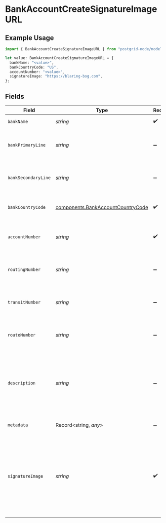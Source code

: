 # BankAccountCreateSignatureImageURL

## Example Usage

```typescript
import { BankAccountCreateSignatureImageURL } from "postgrid-node/models/components";

let value: BankAccountCreateSignatureImageURL = {
  bankName: "<value>",
  bankCountryCode: "US",
  accountNumber: "<value>",
  signatureImage: "https://blaring-bog.com",
};
```

## Fields

| Field                                                                                                     | Type                                                                                                      | Required                                                                                                  | Description                                                                                               |
| --------------------------------------------------------------------------------------------------------- | --------------------------------------------------------------------------------------------------------- | --------------------------------------------------------------------------------------------------------- | --------------------------------------------------------------------------------------------------------- |
| `bankName`                                                                                                | *string*                                                                                                  | :heavy_check_mark:                                                                                        | The name of the bank.                                                                                     |
| `bankPrimaryLine`                                                                                         | *string*                                                                                                  | :heavy_minus_sign:                                                                                        | The primary address line of the bank.                                                                     |
| `bankSecondaryLine`                                                                                       | *string*                                                                                                  | :heavy_minus_sign:                                                                                        | The secondary address line of the bank.                                                                   |
| `bankCountryCode`                                                                                         | [components.BankAccountCountryCode](../../models/components/bankaccountcountrycode.md)                    | :heavy_check_mark:                                                                                        | The country code of the bank.                                                                             |
| `accountNumber`                                                                                           | *string*                                                                                                  | :heavy_check_mark:                                                                                        | The account number of the bank account.                                                                   |
| `routingNumber`                                                                                           | *string*                                                                                                  | :heavy_minus_sign:                                                                                        | The routing number of the bank account (for US).                                                          |
| `transitNumber`                                                                                           | *string*                                                                                                  | :heavy_minus_sign:                                                                                        | The transit number of the bank account (for CA).                                                          |
| `routeNumber`                                                                                             | *string*                                                                                                  | :heavy_minus_sign:                                                                                        | The route number of the bank account (for CA).                                                            |
| `description`                                                                                             | *string*                                                                                                  | :heavy_minus_sign:                                                                                        | An optional string describing this resource. Will be visible in the API and the dashboard.                |
| `metadata`                                                                                                | Record<string, *any*>                                                                                     | :heavy_minus_sign:                                                                                        | See the section on Metadata.                                                                              |
| `signatureImage`                                                                                          | *string*                                                                                                  | :heavy_check_mark:                                                                                        | Link to signature image which PostGrid will download and apply to cheques created with this bank account. |